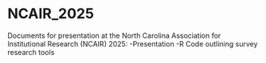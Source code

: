 # NCAIR_2025
Documents for presentation at the North Carolina Association for Institutional Research (NCAIR) 2025:
-Presentation
-R Code outlining survey research tools
